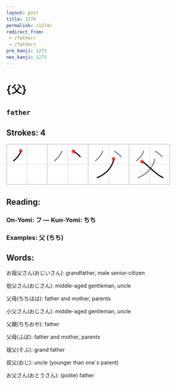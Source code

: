 ```yaml
---
layout: post
title: 1274
permalink: /1274/
redirect_from:
 - /father/
 - /father/
pre_kanji: 1273
nex_kanji: 1275
---
```


# {父}

## `father`

## Strokes: 4

<div class="stroke"><img src="../images/E788B6.png" /></div>

## Reading:

### On-Yomi: フ &mdash; Kun-Yomi: ちち

### Examples: 父 (ちち)

## Words:

お祖父さん(おじいさん): grandfather, male senior-citizen

伯父さん(おじさん): middle-aged gentleman, uncle

父母(ちちはは): father and mother, parents

小父さん(おじさん): middle-aged gentleman, uncle

父親(ちちおや): father

父母(ふぼ): father and mother, parents

祖父(そふ): grand father

叔父(おじ): uncle (younger than one´s parent)

お父さん(おとうさん): (polite) father
